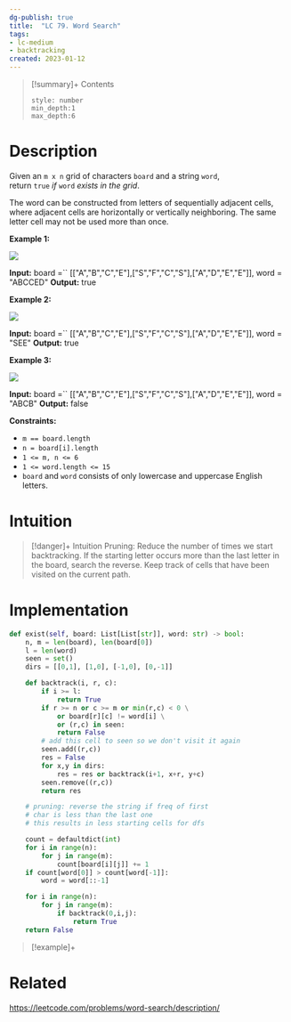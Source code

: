 ```yaml
---
dg-publish: true
title:  "LC 79. Word Search"
tags:
- lc-medium
- backtracking
created: 2023-01-12
---
```


>[!summary]+ Contents
>```toc
>style: number
>min_depth:1
>max_depth:6
>```

# Description
Given an `m x n` grid of characters `board` and a string `word`, return `true` _if_ `word` _exists in the grid_.

The word can be constructed from letters of sequentially adjacent cells, where adjacent cells are horizontally or vertically neighboring. The same letter cell may not be used more than once.

**Example 1:**

![](https://assets.leetcode.com/uploads/2020/11/04/word2.jpg)

**Input:** board =`` [["A","B","C","E"],["S","F","C","S"],["A","D","E","E"]], word = "ABCCED"
**Output:** true

**Example 2:**

![](https://assets.leetcode.com/uploads/2020/11/04/word-1.jpg)

**Input:** board =`` [["A","B","C","E"],["S","F","C","S"],["A","D","E","E"]], word = "SEE"
**Output:** true

**Example 3:**

![](https://assets.leetcode.com/uploads/2020/10/15/word3.jpg)

**Input:** board =`` [["A","B","C","E"],["S","F","C","S"],["A","D","E","E"]], word = "ABCB"
**Output:** false

**Constraints:**

-   `m == board.length`
-   `n = board[i].length`
-   `1 <= m, n <= 6`
-   `1 <= word.length <= 15`
-   `board` and `word` consists of only lowercase and uppercase English letters.

# Intuition

>[!danger]+ Intuition
>Pruning: Reduce the number of times we start backtracking. If the starting letter occurs more than the last letter in the board, search the reverse.
>Keep track of cells that have been visited on the current path.


# Implementation
```python
def exist(self, board: List[List[str]], word: str) -> bool:
	n, m = len(board), len(board[0])
	l = len(word)
	seen = set()
	dirs = [[0,1], [1,0], [-1,0], [0,-1]]

	def backtrack(i, r, c):
		if i >= l:
			return True
		if r >= n or c >= m or min(r,c) < 0 \
			or board[r][c] != word[i] \
			or (r,c) in seen:
			return False
		# add this cell to seen so we don't visit it again
		seen.add((r,c))
		res = False
		for x,y in dirs:
			res = res or backtrack(i+1, x+r, y+c)
		seen.remove((r,c))
		return res

	# pruning: reverse the string if freq of first
	# char is less than the last one
	# this results in less starting cells for dfs

	count = defaultdict(int)
	for i in range(n):
		for j in range(m):
			count[board[i][j]] += 1
	if count[word[0]] > count[word[-1]]:
		word = word[::-1]

	for i in range(n):
		for j in range(m):
			if backtrack(0,i,j):
				return True
	return False
```

>[!example]+ 


# Related
https://leetcode.com/problems/word-search/description/